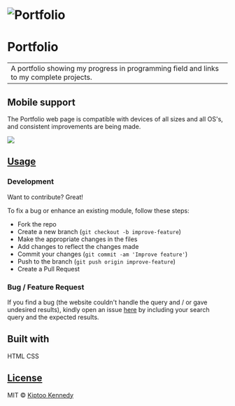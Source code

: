 # ![Portfolio]( https://kiptoo-097.github.io/Portfolio-Landing-Page/.jpg)
# Portfolio
<table>
<tr>
<td>
  A portfolio showing my progress in programming field and links to my complete projects.
</td>
</tr>
</table>

## Mobile support
The Portfolio web page is compatible with devices of all sizes and all OS's, and consistent improvements are being made.

![]( https://kiptoo-097.github.io/Portfolio-Landing-Page/)




## [Usage]( https://kiptoo-097.github.io/Portfolio-Landing-Page/) 

### Development
Want to contribute? Great!

To fix a bug or enhance an existing module, follow these steps:

- Fork the repo
- Create a new branch (`git checkout -b improve-feature`)
- Make the appropriate changes in the files
- Add changes to reflect the changes made
- Commit your changes (`git commit -am 'Improve feature'`)
- Push to the branch (`git push origin improve-feature`)
- Create a Pull Request 

### Bug / Feature Request

If you find a bug (the website couldn't handle the query and / or gave undesired results), kindly open an issue [here]( https://kiptoo-097.github.io/Portfolio-Landing-Page/) by including your search query and the expected results.


## Built with 

HTML
CSS

## [License]( https://kiptoo-097.github.io/Portfolio-Landing-Page/LICENSE.md)

MIT © [Kiptoo Kennedy]( https://kiptoo-097.github.io/)

